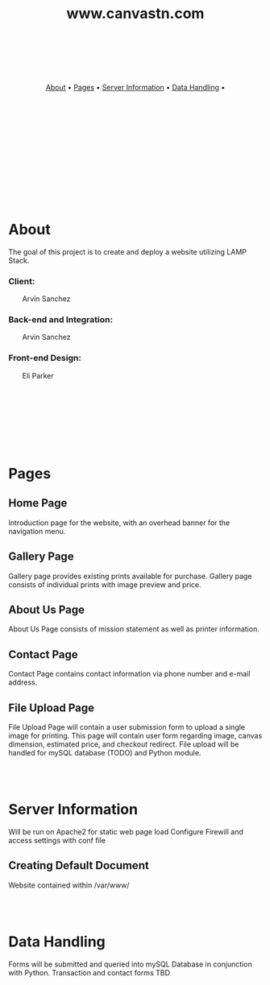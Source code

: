 
<br><br>
<br><br>
<br><br>

<div align="center">
  <h1>www.canvastn.com
    <br><br>
    <br><br>
  </h1>
</div>

<div align="center">
  <a href="#about">About</a> •
  <a href="#pages">Pages</a> •
  <a href="#serverinfo">Server Information</a> •
  <a href="#datahandling">Data Handling</a> •

</div>



<br><br>
<br><br>
<br><br>
<br><br>
<br><br>
<br><br>



# About
The goal of this project is to create and deploy a website utilizing LAMP Stack.

### Client: 
&nbsp;&nbsp;&nbsp;&nbsp;&nbsp;&nbsp; Arvin Sanchez

### Back-end and Integration: 
&nbsp;&nbsp;&nbsp;&nbsp;&nbsp;&nbsp; Arvin Sanchez

### Front-end Design: 
&nbsp;&nbsp;&nbsp;&nbsp;&nbsp;&nbsp; Eli Parker

<br><br>
<br><br>

<br><br>


# Pages

## Home Page
Introduction page for the website, with an overhead banner for the navigation menu.

## Gallery Page
Gallery page provides existing prints available for purchase.  Gallery page consists of individual prints with image preview and price.

## About Us Page
About Us Page consists of mission statement as well as printer information.

## Contact Page
Contact Page contains contact information via phone number and e-mail address.

## File Upload Page
File Upload Page will contain a user submission form to upload a single image for printing.  This page will contain user form regarding image, canvas dimension, estimated price, and checkout redirect.  File upload will be handled for mySQL database (TODO) and Python module.

<br><br>

# Server Information

Will be run on Apache2 for static web page load
Configure Firewill and access settings with conf file

## Creating Default Document

Website contained within /var/www/

<br><br>

# Data Handling
Forms will be submitted and queried into mySQL Database in conjunction with Python.  Transaction and contact forms TBD
<br><br>



